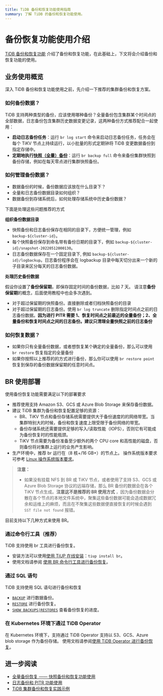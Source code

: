 ```yaml
---
title: TiDB 备份和恢复功能使用指南
summary: 了解 TiDB 的备份和恢复功能使用。
---
```


# 备份恢复功能使用介绍

[TiDB 备份和恢复功能](/br-refactor/br-overview.md) 介绍了备份和恢复功能，在此基础上，下文将会介绍备份和恢复功能的使用。 

## 业务使用概览

深入 TiDB 备份和恢复功能使用之前，先介绍一下推荐的集群备份和恢复方案。

### 如何备份数据？

TiDB 支持两种类型的备份，应该使用哪种备份？全量备份包含集群某个时间点的全部数据，日志备份包含集群历史数据变更记录，这两种备份方式推荐配合一起使用：

- **启动日志备份任务**：运行 `br log start` 命令来启动日志备份任务，任务会在每个 TiKV 节点上持续运行，以小批量的形式定期钟将 TiDB 变更数据备份到指定存储中。
- **定期地执行[快照（全量）备份](/br/br-usage-backup.md#备份-tidb-集群快照)**：运行 `br backup full` 命令来备份集群快照到备份存储，例如在每天零点进行集群快照备份。

### 如何管理备份数据？

* 数据备份的时候，备份数据应该放在什么目录下？
* 全量和日志备份数据目录如何组织？ 
* 数据备份到存储系统后，如何处理存储系统中历史备份数据？ 

下面是处理这些问题推荐的方式

**组织备份数据目录**

* 快照备份和日志备份保存在相同的目录下，方便统一管理，例如 `backup-${cluster-id}`。
* 每个快照备份保存到命名带有备份日期的目录下，例如 `backup-${cluster-id}/snapshot-20220512000130`。
* 日志备份数据保存在一个固定目录下, 例如 `backup-${cluster-id}/logbackup`。日志备份程序会在 logbackup 目录中每天切分出来一个新的子目录来区分每天的日志备份数据。

**处理历史备份数据**

假设你设置了**备份保留期**，即保存固定时间的备份数据，比如 7 天。 请注意**备份保留期**的概念，后面使用教程中也会多次遇到。

* 对于超过保留期的快照备份。直接删除或者归档快照备份的目录
* 对于超过保留期的日志备份。使用 `br log truncate` 删除指定时间点之前的日志备份数据。**因为进行 PITR 需要 1、恢复时间点之前最近的全量备份；2、全量备份和恢复时间点之间的日志备份。建议只清理全量快照之前的日志备份**

### 如何恢复数据？

- 如果你只有全量备份数据，或者想恢复某个确定的全量备份，那么可以使用 `br restore`  恢复指定的全量备份
- 如果你按照以上推荐的的方式进行备份，那么你可以使用 `br restore point` 恢复到保存的备份数据保留期的任意时间点。

## BR 使用部署

使用备份恢复功能需要满足以下的部署要求

- 推荐使用支持 Amazon S3、GCS 或 Azure Blob Storage 来保存备份数据。
- 建议 TiDB 集群为备份和恢复配置足够的资源：
    - BR、TiKV 节点和备份存储系统需要提供大于备份速度的的网络带宽。当集群特别大的时候，备份和恢复速度上限受限于备份网络的带宽。
    - 备份存储系统还需要提供足够的写入/读取性能（IOPS），否则它有可能成为备份恢复时的性能瓶颈。
    - TiKV 节点需要为备份准备至少额外的两个 CPU core 和高性能的磁盘，否则备份将对集群上运行的业务产生影响。
- 生产环境中，推荐 br 运行在（8 核+/16 GB+）的节点上。 操作系统版本要求可参考 [Linux 操作系统版本要求](/hardware-and-software-requirements.md#linux-操作系统版本要求)。

> **注意：**
>
> - 如果没有挂载 NFS 到 BR 或 TiKV 节点，或者使用了支持 S3、GCS 或 Azure Blob Storage 协议的远端存储，那么 BR 备份的数据会在各个 TiKV 节点生成。**注意这不是推荐的 BR 使用方式** ，因为备份数据会分散在各个节点的本地文件系统中，聚集这些备份数据可能会造成数据冗余和运维上的麻烦，而且在不聚集这些数据便直接恢复的时候会遇到 `SST file not found` 报错。

目前支持以下几种方式来使用 BR。

### 通过命令行工具（推荐）

TiDB 支持使用 br 工具进行备份恢复。

- 安装方法可以使用[使用 TiUP 在线安装](/migration-tools.md#使用-tiup-快速安装)：`tiup install br`。
- 使用文档请参阅 [使用 BR 命令行工具进行备份恢复](/br/use-br-command-line-tool.md)。

### 通过 SQL 语句

TiDB 支持使用 SQL 语句进行备份和恢复

- [`BACKUP`](/sql-statements/sql-statement-backup.md) 进行数据备份。
- [`RESTORE`](/sql-statements/sql-statement-restore.md) 进行备份恢复。
- [`SHOW BACKUPS|RESTORES`](/sql-statements/sql-statement-show-backups.md) 查看备份恢复的进度。

### 在 Kubernetes 环境下通过 TiDB Operator

在 Kubernetes 环境下，支持通过 TiDB Operator 支持以 S3、GCS、Azure blob storage 作为备份存储。 使用文档请参阅[使用 TiDB Operator 进行备份恢复](https://docs.pingcap.com/tidb-in-kubernetes/stable/backup-restore-overview)。

## 进一步阅读

* [全量备份恢复 —— 快照备份和恢复功能使用](/br-refactor/use-guide/br-snapshot-guide.md)
* [日志备份和 PITR 功能使用](/br-refactor/use-guide/br-pitr-guide.md)
* [TiDB 集群备份和恢复实践示例](/br-refactor/use-guide/br-usage.md)
